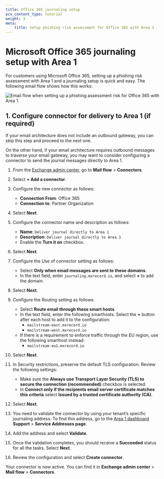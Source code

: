 ```yaml
---
title: Office 365 journaling setup
pcx_content_type: tutorial
weight: 3
meta:
    title: Setup phishing risk assessment for Office 365 with Area 1
---
```


# Microsoft Office 365 journaling setup with Area 1

For customers using Microsoft Office 365, setting up a phishing risk assessment with Area 1 and a journaling setup is quick and easy. The following email flow shows how this works:

![Email flow when setting up a phishing assessment risk for Office 365 with Area 1.](/email-security/static/office365-journalling-flow.png)

## 1. Configure connector for delivery to Area 1 (if required)

If your email architecture does not include an outbound gateway, you can skip this step and proceed to the next one.

On the other hand, if your email architecture requires outbound messages to traverse your email gateway, you may want to consider configuring a connector to send the journal messages directly to Area 1.

1. From the [Exchange admin center](https://admin.exchange.microsoft.com), go to **Mail flow** > **Connectors**.

2. Select **+ Add a connector**. 

3. Configure the new connector as follows:
    * **Connection From**: Office 365
    * **Connection to**: Partner Organization

4. Select **Next**.

5. Configure the connector name and description as follows:
    * **Name**: `Deliver journal directly to Area 1`
    * **Description**: `Deliver journal directly to Area 1`
    * Enable the **Turn it on** checkbox.

6. Select **Next**.

7. Configure the Use of connector setting as follows:
    * Select **Only when email messages are sent to these domains**.
    * In the text field, enter `journaling.mxrecord.io`, and select **+** to add the domain.

8. Select **Next**.

9. Configure the Routing setting as follows:
    * Select **Route email through these smart hosts**.
    * In the text field, enter the following smarthosts. Select the **+** button after each host to add it to the configuration:
        * `mailstream-east.mxrecord.io`
        * `mailstream-west.mxrecord.io`
    * If there is a requirement to enforce traffic through the EU region, use the following smarthost instead:
        * `mailstream-eu1.mxrecord.io`

10. Select **Next**.

11. In Security restrictions, preserve the default TLS configuration. Review the following settings:
    * Make sure the **Always use Transport Layer Security (TLS) to secure the connection (recommended)** checkbox is selected.
    * In **Connect only if the recipients email server certificate matches this criteria** select **Issued by a trusted certificate authority (CA)**.

12. Select **Next**.

13. You need to validate the connector by using your tenant’s specific journaling address. To find this address, go to the [Area 1 dashboard](https://horizon.area1security.com/support/service-addresses) **Support** > **Service Addresses page**. 

14. Add the address and select **Validate**.

15. Once the validation completes, you should receive a **Succeeded** status for all the tasks. Select **Next**.

16. Review the configuration and select **Create connector**.

Your connector is now active. You can find it in **Exchange admin center** > **Mail flow** > **Connectors**.
